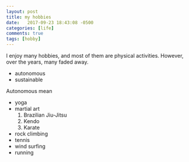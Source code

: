 ```yaml
---
layout: post
title: my hobbies
date:   2017-09-23 18:43:08 -0500
categories: [life]
comments: true
tags: [hobby]
---
```


I enjoy many hobbies, and most of them are physical activities.
However, over the years,  many faded away.

* autonomous
* sustainable

Autonomous mean

* yoga
* martial art
    1. Brazilian Jiu-Jitsu 
    2. Kendo
    3. Karate
* rock climbing
* tennis
* wind surfing
* running

